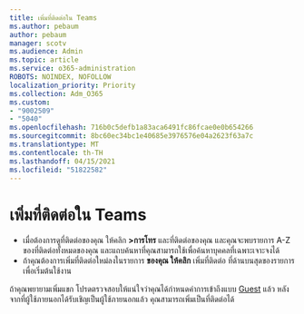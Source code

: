```yaml
---
title: เพิ่มที่ติดต่อใน Teams
ms.author: pebaum
author: pebaum
manager: scotv
ms.audience: Admin
ms.topic: article
ms.service: o365-administration
ROBOTS: NOINDEX, NOFOLLOW
localization_priority: Priority
ms.collection: Adm_O365
ms.custom:
- "9002509"
- "5040"
ms.openlocfilehash: 716b0c5defb1a83aca6491fc86fcae0e0b654266
ms.sourcegitcommit: 8bc60ec34bc1e40685e3976576e04a2623f63a7c
ms.translationtype: MT
ms.contentlocale: th-TH
ms.lasthandoff: 04/15/2021
ms.locfileid: "51822582"
---
```

# <a name="add-contacts-in-teams"></a>เพิ่มที่ติดต่อใน Teams

- เมื่อต้องการดูที่ติดต่อของคุณ ให้คลิก **>การโทร** และที่ติดต่อของคุณ และคุณจะพบรายการ A-Z ของที่ติดต่อทั้งหมดของคุณ และแถบค้นหาที่คุณสามารถใช้เพื่อค้นหาบุคคลที่เฉพาะเจาะจงได้ 
- ถ้าคุณต้องการเพิ่มที่ติดต่อใหม่ลงในรายการ **ของคุณ ให้คลิก** เพิ่มที่ติดต่อ ที่ด้านบนสุดของรายการเพื่อเริ่มต้นใช้งาน

ถ้าคุณพยายามเพิ่มแขก โปรดตรวจสอบให้แน่ใจว่าคุณได้กําหนดค่าการเข้าถึงแบบ [Guest](https://docs.microsoft.com/microsoftteams/set-up-guests) แล้ว หลังจากที่ผู้ใช้ภายนอกได้รับเชิญเป็นผู้ใช้ภายนอกแล้ว คุณสามารถเพิ่มเป็นที่ติดต่อได้
